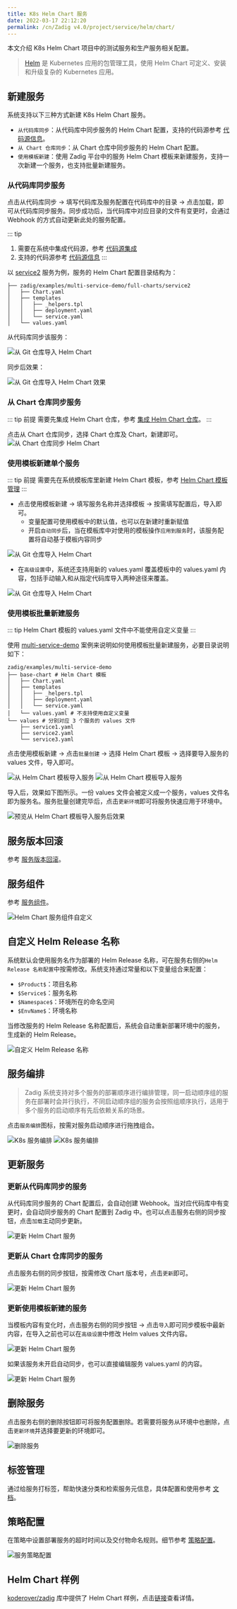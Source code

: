```yaml
---
title: K8s Helm Chart 服务
date: 2022-03-17 22:12:20
permalink: /cn/Zadig v4.0/project/service/helm/chart/
---
```


本文介绍 K8s Helm Chart 项目中的测试服务和生产服务相关配置。

> [Helm](https://helm.sh/) 是 Kubernetes 应用的包管理工具，使用 Helm Chart 可定义、安装和升级复杂的 Kubernetes 应用。

## 新建服务

系统支持以下三种方式新建 K8s Helm Chart 服务。

- `从代码库同步`：从代码库中同步服务的 Helm Chart 配置，支持的代码源参考 [代码源信息](/cn/Zadig%20v4.0/settings/codehost/overview/#功能兼容列表)。
- `从 Chart 仓库同步`：从 Chart 仓库中同步服务的 Helm Chart 配置。
- `使用模板新建`：使用 Zadig 平台中的服务 Helm Chart 模板来新建服务，支持一次新建一个服务，也支持批量新建服务。

### 从代码库同步服务
点击从代码库同步 -> 填写代码库及服务配置在代码库中的目录 -> 点击加载，即可从代码库同步服务。同步成功后，当代码库中对应目录的文件有变更时，会通过 Webhook 的方式自动更新此处的服务配置。

::: tip
1. 需要在系统中集成代码源，参考 [代码源集成](/cn/Zadig%20v4.0/settings/codehost/overview/)
2. 支持的代码源参考 [代码源信息](/cn/Zadig%20v4.0/settings/codehost/overview/#功能兼容列表)
:::

以 [service2](https://github.com/koderover/zadig/tree/main/examples/multi-service-demo/full-charts/service2) 服务为例，服务的 Helm Chart 配置目录结构为：

``` shell
├── zadig/examples/multi-service-demo/full-charts/service2
│   ├── Chart.yaml
│   ├── templates
│   │   ├── _helpers.tpl
│   │   ├── deployment.yaml
│   │   └── service.yaml
│   └── values.yaml
```

从代码库同步该服务：

![从 Git 仓库导入 Helm Chart](../../../../_images/helm_chart_from_git_repo.png)

同步后效果：

![从 Git 仓库导入 Helm Chart 效果](../../../../_images/helm_service_from_repo_effect.png)

### 从 Chart 仓库同步服务
::: tip 前提
需要先集成 Helm Chart 仓库，参考 [集成 Helm Chart 仓库](/cn/Zadig%20v4.0/settings/helm/)。
:::

点击从 Chart 仓库同步，选择 Chart 仓库及 Chart，新建即可。
![从 Chart 仓库同步 Helm Chart](../../../../_images/helm_chart_from_chart_repo.png)

### 使用模板新建单个服务
::: tip 前提
需要先在系统模板库里新建 Helm Chart 模板，参考 [Helm Chart 模板管理](/cn/Zadig%20v4.0/template/helm_chart/)
:::

- 点击使用模板新建 -> 填写服务名称并选择模板 -> 按需填写配置后，导入即可。
  - 变量配置可使用模板中的默认值，也可以在新建时重新赋值
  - 开启`自动同步`后，当在模板库中对使用的模板操作`应用到服务`时，该服务配置将自动基于模板内容同步


![从 Git 仓库导入 Helm Chart](../../../../_images/create_helm_chart_service_from_template.png)

- 在`高级设置`中，系统还支持用新的 values.yaml 覆盖模板中的 values.yaml 内容，包括手动输入和从指定代码库导入两种途径来覆盖。

![从 Git 仓库导入 Helm Chart](../../../../_images/create_helm_chart_service_from_template_2.png)

### 使用模板批量新建服务
::: tip
Helm Chart 模板的 values.yaml 文件中不能使用自定义变量
:::

使用 [multi-service-demo](https://github.com/koderover/zadig/tree/main/examples/multi-service-demo) 案例来说明如何使用模板批量新建服务，必要目录说明如下：

``` shell
zadig/examples/multi-service-demo
├── base-chart # Helm Chart 模板
│   ├── Chart.yaml
│   ├── templates
│   │   ├── _helpers.tpl
│   │   ├── deployment.yaml
│   │   └── service.yaml
│   └── values.yaml # 不支持使用自定义变量
└── values # 分别对应 3 个服务的 values 文件
    ├── service1.yaml
    ├── service2.yaml
    └── service3.yaml
```

点击使用模板新建 -> 点击`批量创建` -> 选择 Helm Chart 模板 -> 选择要导入服务的 values 文件，导入即可。

![从 Helm Chart 模板导入服务](../../../../_images/create_helm_chart_service_from_template_in_bulk_0.png)
![从 Helm Chart 模板导入服务](../../../../_images/create_helm_chart_service_from_template_in_bulk_1.png)

导入后，效果如下图所示。一份 values 文件会被定义成一个服务，values 文件名即为服务名。服务批量创建完毕后，点击`更新环境`即可将服务快速应用于环境中。

![预览从 Helm Chart 模板导入服务后效果](../../../../_images/show_services_created_by_template_in_bulk.png)

## 服务版本回滚

参考 [服务版本回滚](/cn/Zadig%20v4.0/project/service/versions/)。

## 服务组件

参考 [服务组件](/cn/Zadig%20v4.0/env/overview/#什么是服务组件#k8s-helm-chart-项目)。

![Helm Chart 服务组件自定义](../../../../_images/helm_chart_service_component_define.png)

## 自定义 Helm Release 名称

系统默认会使用服务名作为部署的 Helm Release 名称，可在服务右侧的`Helm Release 名称配置`中按需修改。系统支持通过常量和以下变量组合来配置：

- `$Product$`：项目名称
- `$Service$`：服务名称
- `$Namespace$`：环境所在的命名空间
- `$EnvName$`：环境名称

当修改服务的 Helm Release 名称配置后，系统会自动重新部署环境中的服务，生成新的 Helm Release。

![自定义 Helm Release 名称](../../../../_images/k8s_helm_chart_release_rename.png)

## 服务编排
> Zadig 系统支持对多个服务的部署顺序进行编排管理，同一启动顺序组的服务在部署时会并行执行，不同启动顺序组的服务会按照组顺序执行，适用于多个服务的启动顺序有先后依赖关系的场景。

点击`服务编排`图标，按需对服务启动顺序进行拖拽组合。

![K8s 服务编排](../../../../_images/k8s_helm_service_orchestration.png)
![K8s 服务编排](../../../../_images/k8s_helm_service_orchestration_1.png)

## 更新服务

### 更新从代码库同步的服务

从代码库同步服务的 Chart 配置后，会自动创建 Webhook。当对应代码库中有变更时，会自动同步服务的 Chart 配置到 Zadig 中。也可以点击服务右侧的同步按钮，点击`加载`主动同步更新。

![更新 Helm Chart 服务](../../../../_images/helm_chart_service_update_2.png)

### 更新从 Chart 仓库同步的服务

点击服务右侧的同步按钮，按需修改 Chart 版本号，点击`更新`即可。

![更新 Helm Chart 服务](../../../../_images/helm_chart_service_update_3.png)

### 更新使用模板新建的服务

当模板内容有变化时，点击服务右侧的同步按钮 -> 点击`导入`即可同步模板中最新内容，在导入之前也可以在`高级设置`中修改 Helm values 文件内容。

![更新 Helm Chart 服务](../../../../_images/helm_chart_service_update_4.png)

如果该服务未开启自动同步，也可以直接编辑服务 values.yaml 的内容。

![更新 Helm Chart 服务](../../../../_images/helm_chart_service_update_5.png)

## 删除服务

点击服务右侧的删除按钮即可将服务配置删除。若需要将服务从环境中也删除，点击`更新环境`并选择要更新的环境即可。

![删除服务](../../../../_images/helm_chart_git_delete.png)

## 标签管理

通过给服务打标签，帮助快速分类和检索服务元信息，具体配置和使用参考 [文档](/cn/Zadig%20v4.0/project/service/label/)。

## 策略配置
在策略中设置部署服务的超时时间以及交付物命名规则。细节参考 [策略配置](/cn/Zadig%20v4.0/project/service/k8s/#策略配置)。

![服务策略配置](../../../../_images/helm_service_strategy_config.png)

## Helm Chart 样例

[koderover/zadig](https://github.com/koderover/zadig/tree/main) 库中提供了 Helm Chart 样例，点击[链接](https://github.com/koderover/zadig/tree/main/examples/multi-service-demo/full-charts/service1)查看详情。

